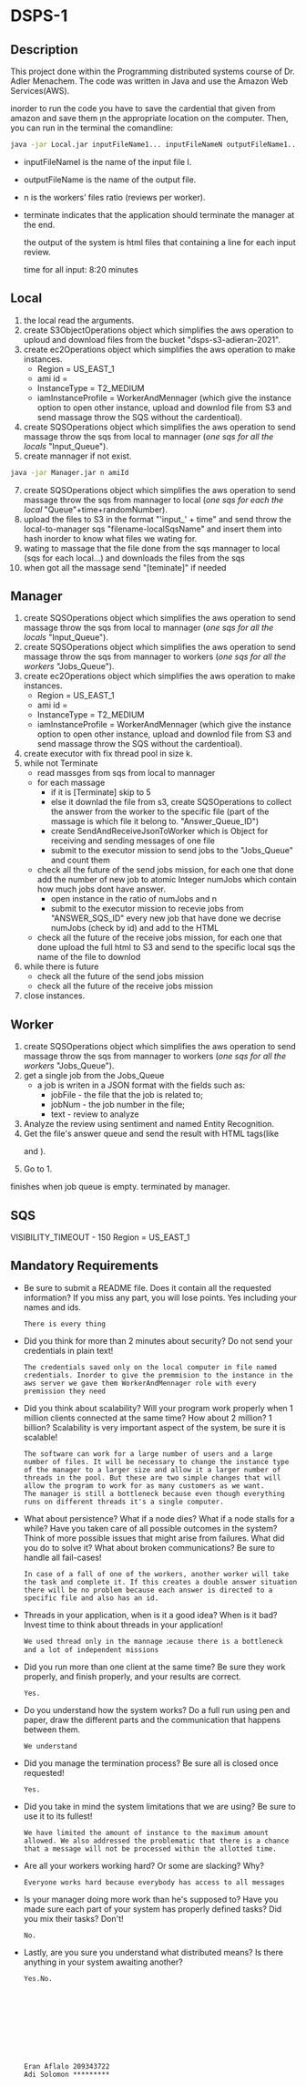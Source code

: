 # DSPS-1
Description
----
This project done within the Programming distributed systems course of Dr. Adler Menachem.
The code was written in Java and use the Amazon Web Services(AWS).

inorder to run the code you have to save the cardential that given from amazon and save them ןn the appropriate location on the computer.
Then, you can run in the terminal the comandline:
```bash
java -jar Local.jar inputFileName1... inputFileNameN outputFileName1... outputFileNameN n [terminate]
```
* inputFileNameI is the name of the input file I.
* outputFileName is the name of the output file.
* n is the workers’ files ratio (reviews per worker).
* terminate indicates that the application should terminate the manager at the end.

  the output of the system is html files that containing a line for each input review.
  
  time for all input: 8:20 minutes
  
Local
----
1. the local read the arguments.
2. create S3ObjectOperations object which simplifies the aws operation to uploud and download files from the bucket "dsps-s3-adieran-2021".
3. create ec2Operations object which simplifies the aws operation to make instances.
    * Region = US_EAST_1
    * ami id = 
    * InstanceType = T2_MEDIUM
    * iamInstanceProfile = WorkerAndMennager (which give the instance option to open other instance, upload and downlod file from S3 and send massage throw the SQS without the cardentioal).
4. create SQSOperations object which simplifies the aws operation to send massage throw the sqs from local to mannager (*one sqs for all the locals* "Input_Queue").
5. create mannager if not exist. 
```bash
java -jar Manager.jar n amiId
```
7. create SQSOperations object which simplifies the aws operation to send massage throw the sqs from mannager to local (*one sqs for each the local* "Queue"+time+randomNumber).
8. upload the files to S3 in the format "'input_' + time" and send throw the local-to-manager sqs "filename-localSqsName" and insert them into hash inorder to know what files we wating for.
9. wating to massage that the file done from the sqs mannager to local (sqs for each local...) and downloads the files from the sqs
10. when got all the massage send "[teminate]" if needed

  
Manager
----
1. create SQSOperations object which simplifies the aws operation to send massage throw the sqs from local to mannager (*one sqs for all the locals* "Input_Queue").
2. create SQSOperations object which simplifies the aws operation to send massage throw the sqs from mannager to workers (*one sqs for all the workers* "Jobs_Queue").
3. create ec2Operations object which simplifies the aws operation to make instances.
    * Region = US_EAST_1
    * ami id = 
    * InstanceType = T2_MEDIUM
    * iamInstanceProfile = WorkerAndMennager (which give the instance option to open other instance, upload and downlod file from S3 and send massage throw the SQS without the cardentioal).
4. create executor with fix thread pool in size k.
5. while not Terminate
    * read massges from sqs from local to mannager
    * for each massage 
        * if it is [Terminate] skip to 5
        * else it downlad the file from s3, create SQSOperations to collect the answer from the worker to the specific file (part of the massage is which file it belong to. "Answer_Queue_ID") 
        * create SendAndReceiveJsonToWorker which is Object for receiving and sending messages of one file
        * submit to the executor mission to send jobs to the "Jobs_Queue" and count them
    * check all the future of the send jobs mission, for each one that done add the number of new job to atomic Integer numJobs which contain how much jobs dont have answer.
        * open instance in the ratio of numJobs and n
        * submit to the executor mission to recevie jobs from "ANSWER_SQS_ID" every new job that have done we decrise numJobs (check by id) and add to the HTML
     * check all the future of the receive jobs mission, for each one that done upload the full html to S3 and send to the specific local sqs the name of the file to downlod
6. while there is future 
      * check all the future of the send jobs mission
      * check all the future of the receive jobs mission
7. close instances.
  
Worker
----
1. create SQSOperations object which simplifies the aws operation to send massage throw the sqs from mannager to workers (*one sqs for all the workers* "Jobs_Queue").
2. get a single job from the Jobs_Queue
    * a job is writen in a JSON format with the fields such as:
        * jobFile - the file that the job is related to;
        * jobNum - the job number in the file;
        * text - review to analyze
3. Analyze the review using sentiment and named Entity Recognition.
4. Get the file's answer queue and send the result with HTML tags(like <p> and <a>).
5. Go to 1. 

finishes when job queue is empty.
terminated by manager.
      
      
      
SQS
-----
VISIBILITY_TIMEOUT - 150
Region = US_EAST_1
      
Mandatory Requirements
-----
* Be sure to submit a README file. Does it contain all the requested information? If you miss any part, you will lose points. Yes including your names and ids.

      There is every thing
* Did you think for more than 2 minutes about security? Do not send your credentials in plain text!
      
      The credentials saved only on the local computer in file named credentials. Inorder to give the premmision to the instance in the aws server we gave them WorkerAndMennager role with every premission they need
* Did you think about scalability? Will your program work properly when 1 million clients connected at the same time? How about 2 million? 1 billion? Scalability is very important aspect of the system, be sure it is scalable!

      
      The software can work for a large number of users and a large number of files. It will be necessary to change the instance type of the manager to a larger size and allow it a larger number of threads in the pool. But these are two simple changes that will allow the program to work for as many customers as we want.
      The manager is still a bottleneck because even though everything runs on different threads it's a single computer.
* What about persistence? What if a node dies? What if a node stalls for a while? Have you taken care of all possible outcomes in the system? Think of more possible issues that might arise from failures. What did you do to solve it? What about broken communications? Be sure to handle all fail-cases!

      In case of a fall of one of the workers, another worker will take the task and complete it. If this creates a double answer situation there will be no problem because each answer is directed to a specific file and also has an id.
* Threads in your application, when is it a good idea? When is it bad? Invest time to think about threads in your application!

      We used thread only in the mannage נecause there is a bottleneck and a lot of independent missions 
* Did you run more than one client at the same time? Be sure they work properly, and finish properly, and your results are correct.

      Yes.
* Do you understand how the system works? Do a full run using pen and paper, draw the different parts and the communication that happens between them.

      We understand
* Did you manage the termination process? Be sure all is closed once requested!

      Yes.
* Did you take in mind the system limitations that we are using? Be sure to use it to its fullest!

      We have limited the amount of instance to the maximum amount allowed. We also addressed the problematic that there is a chance that a message will not be processed within the allotted time.
* Are all your workers working hard? Or some are slacking? Why?

      Everyone works hard because everybody has access to all messages
* Is your manager doing more work than he's supposed to? Have you made sure each part of your system has properly defined tasks? Did you mix their tasks? Don't!

      No.
* Lastly, are you sure you understand what distributed means? Is there anything in your system awaiting another?

      Yes.No.
      
      
      
      
      
      
      
      
      
      
      Eran Aflalo 209343722
      Adi Solomon *********
